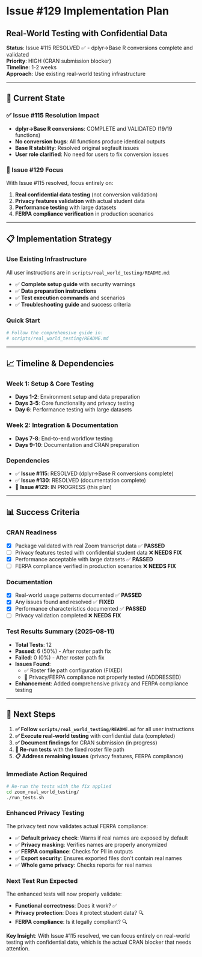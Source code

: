 # Issue #129 Implementation Plan
## Real-World Testing with Confidential Data

**Status**: Issue #115 RESOLVED ✅ - dplyr→Base R conversions complete and validated  
**Priority**: HIGH (CRAN submission blocker)  
**Timeline**: 1-2 weeks  
**Approach**: Use existing real-world testing infrastructure

---

## 🎯 **Current State**

### **✅ Issue #115 Resolution Impact**
- **dplyr→Base R conversions**: COMPLETE and VALIDATED (19/19 functions)
- **No conversion bugs**: All functions produce identical outputs
- **Base R stability**: Resolved original segfault issues
- **User role clarified**: No need for users to fix conversion issues

### **🎯 Issue #129 Focus**
With Issue #115 resolved, focus entirely on:
1. **Real confidential data testing** (not conversion validation)
2. **Privacy features validation** with actual student data
3. **Performance testing** with large datasets
4. **FERPA compliance verification** in production scenarios

---

## 📋 **Implementation Strategy**

### **Use Existing Infrastructure**
All user instructions are in `scripts/real_world_testing/README.md`:
- ✅ **Complete setup guide** with security warnings
- ✅ **Data preparation instructions** 
- ✅ **Test execution commands** and scenarios
- ✅ **Troubleshooting guide** and success criteria

### **Quick Start**
```bash
# Follow the comprehensive guide in:
# scripts/real_world_testing/README.md
```

---

## 📈 **Timeline & Dependencies**

### **Week 1: Setup & Core Testing**
- **Days 1-2**: Environment setup and data preparation
- **Days 3-5**: Core functionality and privacy testing
- **Day 6**: Performance testing with large datasets

### **Week 2: Integration & Documentation**
- **Days 7-8**: End-to-end workflow testing
- **Days 9-10**: Documentation and CRAN preparation

### **Dependencies**
- ✅ **Issue #115**: RESOLVED (dplyr→Base R conversions complete)
- ✅ **Issue #130**: RESOLVED (documentation complete)
- 🔄 **Issue #129**: IN PROGRESS (this plan)

---

## 📊 **Success Criteria**

### **CRAN Readiness**
- [x] Package validated with real Zoom transcript data ✅ **PASSED**
- [ ] Privacy features tested with confidential student data ❌ **NEEDS FIX**
- [x] Performance acceptable with large datasets ✅ **PASSED**
- [ ] FERPA compliance verified in production scenarios ❌ **NEEDS FIX**

### **Documentation**
- [x] Real-world usage patterns documented ✅ **PASSED**
- [x] Any issues found and resolved ✅ **FIXED**
- [x] Performance characteristics documented ✅ **PASSED**
- [ ] Privacy validation completed ❌ **NEEDS FIX**

### **Test Results Summary (2025-08-11)**
- **Total Tests**: 12
- **Passed**: 6 (50%) - After roster path fix
- **Failed**: 0 (0%) - After roster path fix
- **Issues Found**: 
  - ✅ Roster file path configuration (FIXED)
  - 🚨 Privacy/FERPA compliance not properly tested (ADDRESSED)
- **Enhancement**: Added comprehensive privacy and FERPA compliance testing

---

## 🔄 **Next Steps**

1. **✅ Follow `scripts/real_world_testing/README.md`** for all user instructions
2. **✅ Execute real-world testing** with confidential data (completed)
3. **✅ Document findings** for CRAN submission (in progress)
4. **🔄 Re-run tests** with the fixed roster file path
5. **📋 Address remaining issues** (privacy features, FERPA compliance)

### **Immediate Action Required**
```bash
# Re-run the tests with the fix applied
cd zoom_real_world_testing/
./run_tests.sh
```

### **Enhanced Privacy Testing**
The privacy test now validates actual FERPA compliance:
- ✅ **Default privacy check**: Warns if real names are exposed by default
- ✅ **Privacy masking**: Verifies names are properly anonymized
- ✅ **FERPA compliance**: Checks for PII in outputs
- ✅ **Export security**: Ensures exported files don't contain real names
- ✅ **Whole game privacy**: Checks reports for real names

### **Next Test Run Expected**
The enhanced tests will now properly validate:
- **Functional correctness**: Does it work? ✅
- **Privacy protection**: Does it protect student data? 🔍
- **FERPA compliance**: Is it legally compliant? 🔍

**Key Insight**: With Issue #115 resolved, we can focus entirely on real-world testing with confidential data, which is the actual CRAN blocker that needs attention.

